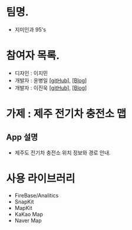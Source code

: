 # 팀명.

- 지미인과 95's

# 참여자 목록.

- 디자인 : 이지민 
- 개발자 : 윤병일 [[gitHub]](https://github.com/ByoungilYoun), [[Blog]](https://www.notion.so/byoungilyoun/Youn-s-Notion-1e32ae94d09e40ff9be300d4cd0cbbb6)
- 개발자 : 이진욱 [[gitHub]](https://github.com/jwlee07), [[Blog]](https://jwlee07.github.io/)

# 가제 : 제주 전기차 충전소 맵

## App 설명

- 제주도 전기차 충전소 위치 정보와 경로 안내.

# 사용 라이브러리

- FireBase/Analitics
- SnapKit
- MapKit
- KaKao Map
- Naver Map
